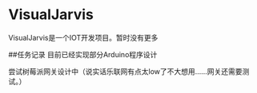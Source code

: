 # VisualJarvis
VisualJarvis是一个IOT开发项目。暂时没有更多

##任务记录
目前已经实现部分Arduino程序设计

尝试树莓派网关设计中（说实话乐联网有点太low了不大想用……网关还需要测试。）

